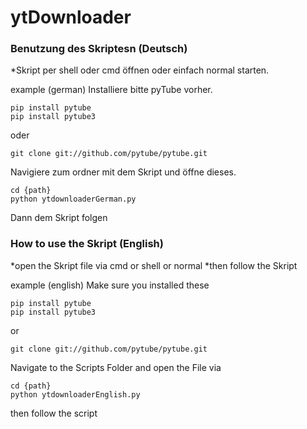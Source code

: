 # ytDownloader
### Benutzung des Skriptesn (Deutsch)
*Skript per shell oder cmd öffnen oder einfach normal starten.

example (german)
Installiere bitte pyTube vorher.
```
pip install pytube
pip install pytube3
```
oder
```
git clone git://github.com/pytube/pytube.git
```
Navigiere zum ordner mit dem Skript und öffne dieses.
```
cd {path}
python ytdownloaderGerman.py
```
Dann dem Skript folgen

### How to use the Skript (English)
*open the Skript file via cmd or shell or normal
*then follow the Skript

example (english)
Make sure you installed these
```
pip install pytube
pip install pytube3
```
or
```
git clone git://github.com/pytube/pytube.git
```
Navigate to the Scripts Folder and open the File via 
```
cd {path}
python ytdownloaderEnglish.py
```
then follow the script
